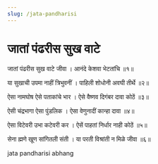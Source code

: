 ```yaml
---
slug: /jata-pandharisi
---
```


# जातां पंढरीस सुख वाटे

जातां पंढरीस सुख वाटे जीवा ।
आनंदे केशवा भेटतांचि ॥१॥

या सुखाची उपमा नाहीं त्रिभुवनीं ।
पाहिली शोधोनी अवघी तीर्थे ॥२॥

ऐसा नामघोष ऐसे पताकांचे भार ।
ऐसे वैष्णव दिगंबर दावा कोठें ॥३॥

ऐसी चंद्रभागा ऐसा पुंडलिक ।
ऐसा वेणुनादीं कान्हा दावा ॥४॥

ऐसा विटेवरी उभा कटेवरी कर ।
ऐसें पाहतां निर्धार नाही कोठें ॥५॥

सेना ह्मणे खूण सांगितली संती ।
या परती विश्रांती न मिळे जीवा ॥६॥



<span class='index-text'> jata pandharisi abhang</span>